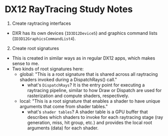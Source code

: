# DX12 RayTracing Study Notes

1. Create raytracing interfaces

- DXR has its own devices (`ID3D12Device5`) and graphics command lists (`ID3D12GraphicsCommandList4`). 

2. Create root signatures

- This is created in similar ways as in regular DX12 apps, which makes sense to me. 
- Two kinds of root signatures here:
  - global: "This is a root signature that is shared across all raytracing shaders invoked during a DispatchRays() call." 
    - what's `DispatchRays`?  It is the entry point for executing a raytracing pipeline, similar to how Draw or Dispatch are used for rasterization and compute shaders, respectively.
  - local: "This is a root signature that enables a shader to have unique arguments that come from shader tables."
    - what's `shader tables`? A shader table is a GPU buffer that describes which shaders to invoke for each raytracing stage (ray generation, miss, hit group, etc.) and provides the local root arguments (data) for each shader.

